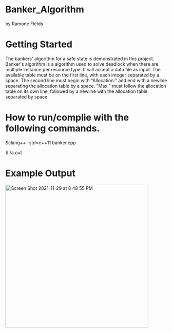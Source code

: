 # Banker_Algorithm
by Ramone Fields

# Getting Started

The bankers' algorithm for a safe state is demonstrated in this project. Banker's algorithm is a algorithm used to solve deadlock when there are multiple instance per resource type. It will accept a data file as input. The available table must be on the first line, with each integer separated by a space. The second line must begin with "Allocation:" and end with a newline separating the allocation table by a space. "Max:" must follow the allocation table on its own line, followed by a newline with the allocation table separated by space.

# How to run/complie with the following commands. 
$clang++ -std=c++11 banker.cpp

$./a.out 



# Example Output 
<img width="445" alt="Screen Shot 2021-11-29 at 8 48 55 PM" src="https://user-images.githubusercontent.com/88847535/143971096-f8047484-b199-429b-a750-0b0accfb1ec1.png">
